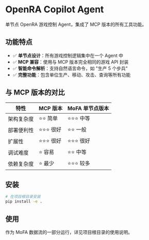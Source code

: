 # OpenRA Copilot Agent

单节点 OpenRA 游戏控制 Agent，集成了 MCP 版本的所有工具功能。

## 功能特点

- ✅ **单节点设计**：所有游戏控制逻辑集中在一个 Agent 中
- ✅ **MCP 兼容**：使用与 MCP 版本完全相同的游戏 API 封装
- ✅ **智能命令解析**：支持自然语言命令，如 "生产 5 个步兵"
- ✅ **完整功能**：包含单位生产、移动、攻击、查询等所有功能

## 与 MCP 版本的对比

| 特性 | MCP 版本 | MoFA 单节点版本 |
|------|----------|----------------|
| 架构复杂度 | ⭐⭐ 简单 | ⭐⭐⭐ 中等 |
| 部署便利性 | ⭐⭐⭐ 很好 | ⭐⭐ 一般 |
| 扩展性 | ⭐⭐⭐ 很好 | ⭐⭐⭐ 很好 |
| 调试难度 | ⭐ 容易 | ⭐⭐ 中等 |
| 依赖复杂度 | ⭐ 最少 | ⭐⭐⭐ 较多 |

## 安装

```bash
# 在项目根目录安装
pip install -e .
```

## 使用

作为 MoFA 数据流的一部分运行，详见项目根目录的使用说明。